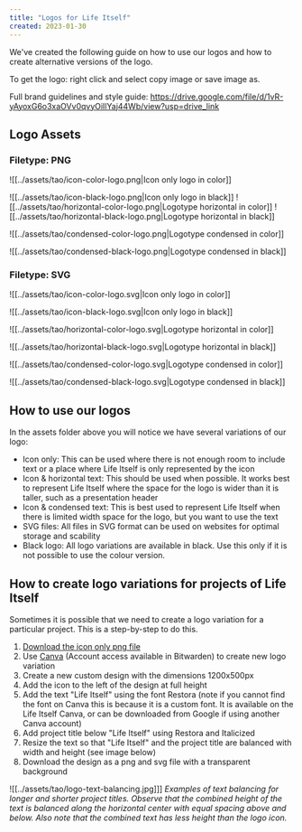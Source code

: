 ```yaml
---
title: "Logos for Life Itself"
created: 2023-01-30
---
```


We've created the following guide on how to use our logos and how to create alternative versions of the logo. 

To get the logo: right click and select copy image or save image as.

Full brand guidelines and style guide: https://drive.google.com/file/d/1vR-yAyoxG6o3xaOVv0qvyOiIlYaj44Wb/view?usp=drive_link

## Logo Assets

### Filetype: PNG

![[../assets/tao/icon-color-logo.png|Icon only logo in color]]

![[../assets/tao/icon-black-logo.png|Icon only logo in black]]
![[../assets/tao/horizontal-color-logo.png|Logotype horizontal in color]]
![[../assets/tao/horizontal-black-logo.png|Logotype horizontal in black]]

![[../assets/tao/condensed-color-logo.png|Logotype condensed in color]]

![[../assets/tao/condensed-black-logo.png|Logotype condensed in black]]

### Filetype: SVG

![[../assets/tao/icon-color-logo.svg|Icon only logo in color]]

![[../assets/tao/icon-black-logo.svg|Icon only logo in black]]

![[../assets/tao/horizontal-color-logo.svg|Logotype horizontal in color]]

![[../assets/tao/horizontal-black-logo.svg|Logotype horizontal in black]]

![[../assets/tao/condensed-color-logo.svg|Logotype condensed in color]]

![[../assets/tao/condensed-black-logo.svg|Logotype condensed in black]]


## How to use our logos

In the assets folder above you will notice we have several variations of our logo:

- Icon only: This can be used where there is not enough room to include text or a place where Life Itself is only represented by the icon
- Icon & horizontal text: This should be used when possible. It works best to represent Life Itself where the space for the logo is wider than it is taller, such as a presentation header
- Icon & condensed text: This is best used to represent Life Itself when there is limited width space for the logo, but you want to use the text 
- SVG files: All files in SVG format can be used on websites for optimal storage and scability
- Black logo: All logo variations are available in black. Use this only if it is not possible to use the colour version. 

## How to create logo variations for projects of Life Itself 

Sometimes it is possible that we need to create a logo variation for a particular project. This is a step-by-step to do this.

1. [Download the icon only png file](https://drive.google.com/file/d/1OiUQ7qvuSGnMgPeChncZx6QhiRwzTC96/view?usp=sharing)
2. Use [Canva](https://www.canva.com) (Account access available in Bitwarden) to create new logo variation
3. Create a new custom design with the dimensions 1200x500px 
4. Add the icon to the left of the design at full height
5. Add the text "Life Itself" using the font Restora (note if you cannot find the font on Canva this is because it is a custom font. It is available on the Life Itself Canva, or can be downloaded from Google if using another Canva account)
6. Add project title below "Life Itself" using Restora and Italicized
7. Resize the text so that "Life Itself" and the project title are balanced with width and height (see image below)
8. Download the design as a png and svg file with a transparent background

![[../assets/tao/logo-text-balancing.jpg]]]
_Examples of text balancing for longer and shorter project titles. Observe that the combined height of the text is balanced along the horizontal center with equal spacing above and below. Also note that the combined text has less height than the logo icon._
